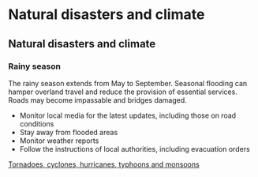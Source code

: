 # Natural disasters and climate

## Natural disasters and climate

### Rainy season

The rainy season extends from May to September. Seasonal flooding can hamper overland travel and reduce the provision of essential services. Roads may become impassable and bridges damaged.

* Monitor local media for the latest updates, including those on road conditions
* Stay away from flooded areas
* Monitor weather reports
* Follow the instructions of local authorities, including evacuation orders

[Tornadoes, cyclones, hurricanes, typhoons and monsoons](https://travel.gc.ca/travelling/health-safety/hurricanes-typhoons-cyclones-monsoons)